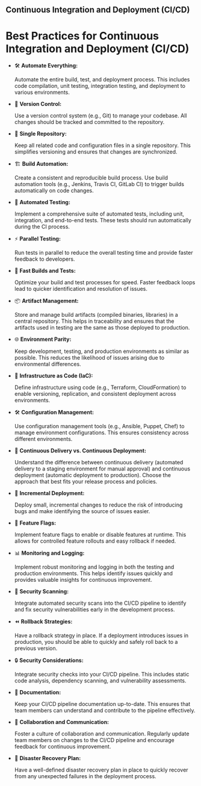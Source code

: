 ## Continuous Integration and Deployment (CI/CD)

# Best Practices for Continuous Integration and Deployment (CI/CD)

- 🛠️ **Automate Everything:**

  Automate the entire build, test, and deployment process. This includes code compilation, unit testing, integration testing, and deployment to various environments.
- 🔄 **Version Control:**

  Use a version control system (e.g., Git) to manage your codebase. All changes should be tracked and committed to the repository.
- 📁 **Single Repository:**

  Keep all related code and configuration files in a single repository. This simplifies versioning and ensures that changes are synchronized.
- 🏗️ **Build Automation:**

  Create a consistent and reproducible build process. Use build automation tools (e.g., Jenkins, Travis CI, GitLab CI) to trigger builds automatically on code changes.
- 🤖 **Automated Testing:**

  Implement a comprehensive suite of automated tests, including unit, integration, and end-to-end tests. These tests should run automatically during the CI process.
- ⚡ **Parallel Testing:**

  Run tests in parallel to reduce the overall testing time and provide faster feedback to developers.
- 🚄 **Fast Builds and Tests:**

  Optimize your build and test processes for speed. Faster feedback loops lead to quicker identification and resolution of issues.
- 📦 **Artifact Management:**

  Store and manage build artifacts (compiled binaries, libraries) in a central repository. This helps in traceability and ensures that the artifacts used in testing are the same as those deployed to production.
- 🌐 **Environment Parity:**

  Keep development, testing, and production environments as similar as possible. This reduces the likelihood of issues arising due to environmental differences.
- 🚀 **Infrastructure as Code (IaC):**

  Define infrastructure using code (e.g., Terraform, CloudFormation) to enable versioning, replication, and consistent deployment across environments.
- 🛠️ **Configuration Management:**

  Use configuration management tools (e.g., Ansible, Puppet, Chef) to manage environment configurations. This ensures consistency across different environments.
- 🚦 **Continuous Delivery vs. Continuous Deployment:**

  Understand the difference between continuous delivery (automated delivery to a staging environment for manual approval) and continuous deployment (automatic deployment to production). Choose the approach that best fits your release process and policies.
- 🔄 **Incremental Deployment:**

  Deploy small, incremental changes to reduce the risk of introducing bugs and make identifying the source of issues easier.
- 🚩 **Feature Flags:**

  Implement feature flags to enable or disable features at runtime. This allows for controlled feature rollouts and easy rollback if needed.
- 📊 **Monitoring and Logging:**

  Implement robust monitoring and logging in both the testing and production environments. This helps identify issues quickly and provides valuable insights for continuous improvement.
- 🔐 **Security Scanning:**

  Integrate automated security scans into the CI/CD pipeline to identify and fix security vulnerabilities early in the development process.
- ⏪ **Rollback Strategies:**

  Have a rollback strategy in place. If a deployment introduces issues in production, you should be able to quickly and safely roll back to a previous version.
- 🔒 **Security Considerations:**

  Integrate security checks into your CI/CD pipeline. This includes static code analysis, dependency scanning, and vulnerability assessments.
- 📖 **Documentation:**

  Keep your CI/CD pipeline documentation up-to-date. This ensures that team members can understand and contribute to the pipeline effectively.
- 👥 **Collaboration and Communication:**

  Foster a culture of collaboration and communication. Regularly update team members on changes to the CI/CD pipeline and encourage feedback for continuous improvement.
- 🚨 **Disaster Recovery Plan:**

  Have a well-defined disaster recovery plan in place to quickly recover from any unexpected failures in the deployment process.